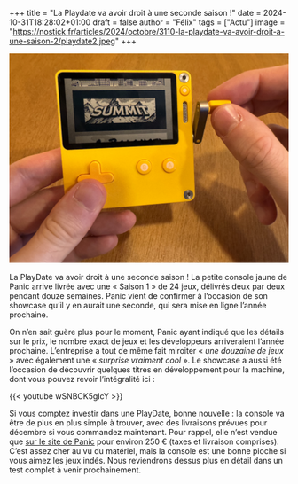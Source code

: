 
+++
title = "La Playdate va avoir droit à une seconde saison !"
date = 2024-10-31T18:28:02+01:00
draft = false
author = "Félix"
tags = ["Actu"]
image = "https://nostick.fr/articles/2024/octobre/3110-la-playdate-va-avoir-droit-a-une-saison-2/playdate2.jpeg"
+++

![La console PlayDate](playdate2.jpeg) 

La PlayDate va avoir droit à une seconde saison ! La petite console jaune de Panic arrive livrée avec une « Saison 1 » de 24 jeux, délivrés deux par deux pendant douze semaines. Panic vient de confirmer à l’occasion de son showcase qu’il y en aurait une seconde, qui sera mise en ligne l’année prochaine.

On n’en sait guère plus pour le moment, Panic ayant indiqué que les détails sur le prix, le nombre exact de jeux et les développeurs arriveraient l’année prochaine. L’entreprise a tout de même fait miroiter « *une douzaine de jeux* » avec également une « *surprise vraiment cool* ». Le showcase a aussi été l’occasion de découvrir quelques titres en développement pour la machine, dont vous pouvez revoir l’intégralité ici :

{{< youtube wSNBCK5gIcY >}}

Si vous comptez investir dans une PlayDate, bonne nouvelle : la console va être de plus en plus simple à trouver, avec des livraisons prévues pour décembre si vous commandez maintenant. Pour rappel, elle n’est vendue que [sur le site de Panic](https://play.date) pour environ 250 € (taxes et livraison comprises). C’est assez cher au vu du matériel, mais la console est une bonne pioche si vous aimez les jeux indés. Nous reviendrons dessus plus en détail dans un test complet à venir prochainement.